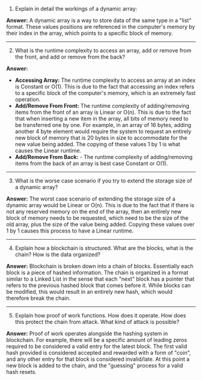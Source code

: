 1) Explain in detail the workings of a dynamic array:

**Answer:** A dynamic array is a way to store data of the same type in a "list" format. These values positions are referenced in the computer's memory by their index in the array, which points to a specific block of memory.

<hr/> 

2) What is the runtime complexity to access an array, add or remove from the front, and add or remove from the back?

**Answer:** 
- **Accessing Array:** The runtime complexity to access an array at an index is Constant or O(1). This is due to the fact that accessing an index refers to a specific block of the computer's memory, which is an extremely fast operation. 
- **Add/Remove From Front:** The runtime complexity of adding/removing items from the front of an array is Linear or O(n). This is due to the fact that when inserting a new item in the array, all bits of memory need to be transferred one by one. For example, in an array of 16 bytes, adding another 4 byte element would require the system to request an entirely new block of memory that is 20 bytes in size to accommodate for the new value being added. The copying of these values 1 by 1 is what causes the Linear runtime. 
- **Add/Remove From Back:** - The runtime complexity of adding/removing items from the back of an array is best case Constant or O(1). 

<hr> 

3) What is the worse case scenario if you try to extend the storage size of a dynamic array?

**Answer:** The worst case scenario of extending the storage size of a dynamic array would be Linear or O(n). This is due to the fact that if there is not any reserved memory on the end of the array, then an entirely new block of memory needs to be requested, which need to be the size of the old array, plus the size of the value being added. Copying these values over 1 by 1 causes this process to have a Linear runtime. 

<hr> 

4) Explain how a blockchain is structured. What are the blocks, what is the chain? How is the data organized?
 
**Answer:** Blockchain is broken down into a chain of blocks. Essentially each block is a piece of hashed information. The chain is organized in a format similar to a Linked List in the sense that each "next" block has a pointer that refers to the previous hashed block that comes before it. While blocks can be modified, this would result in an entirely new hash, which would therefore break the chain. 

<hr>

5) Explain how proof of work functions. How does it operate. How does this protect the chain from attack. What kind of attack is possible?

**Answer:** Proof of work operates alongside the hashing system in blockchain. For example, there will be a specific amount of leading zeros required to be considered a valid entry for the latest block. The first valid hash provided is considered accepted and rewarded with a form of "coin", and any other entry for that block is considered invalid/late. At this point a new block is added to the chain, and the "guessing" process for a valid hash resets.
